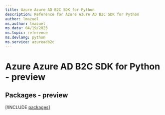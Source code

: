 ```yaml
---
title: Azure Azure AD B2C SDK for Python
description: Reference for Azure Azure AD B2C SDK for Python
author: lmazuel
ms.author: lmazuel
ms.data: 04/19/2023
ms.topic: reference
ms.devlang: python
ms.service: azureadb2c
---
```

# Azure Azure AD B2C SDK for Python - preview
## Packages - preview
[!INCLUDE [packages](azure-ad-b2c-index.md)]